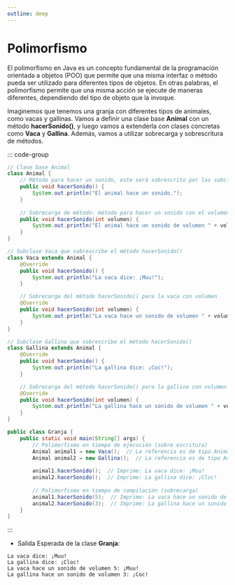 ```yaml
---
outline: deep
---
```


# Polimorfismo

El polimorfismo en Java es un concepto fundamental de la programación orientada a objetos (POO) que permite que una misma interfaz o método pueda ser utilizado para diferentes tipos de objetos. En otras palabras, el polimorfismo permite que una misma acción se ejecute de maneras diferentes, dependiendo del tipo de objeto que la invoque.


Imaginemos que tenemos una granja con diferentes tipos de animales, como vacas y gallinas. Vamos a definir una clase base **Animal** con un método **hacerSonido()**, y luego vamos a extenderla con clases concretas como **Vaca** y **Gallina**. Además, vamos a utilizar sobrecarga y sobrescritura de métodos.


::: code-group
```java [class.Animal]
// Clase base Animal
class Animal {
    // Método para hacer un sonido, este será sobrescrito por las subclases
    public void hacerSonido() {
        System.out.println("El animal hace un sonido.");
    }
    
    // Sobrecarga de método: método para hacer un sonido con el volumen especificado
    public void hacerSonido(int volumen) {
        System.out.println("El animal hace un sonido de volumen " + volumen);
    }
}
```

```java [class.Vaca]
// Subclase Vaca que sobrescribe el método hacerSonido()
class Vaca extends Animal {
    @Override
    public void hacerSonido() {
        System.out.println("La vaca dice: ¡Muu!");
    }

    // Sobrecarga del método hacerSonido() para la vaca con volumen
    @Override
    public void hacerSonido(int volumen) {
        System.out.println("La vaca hace un sonido de volumen " + volumen + ": ¡Muu!");
    }
}
```

```java [class.Gallina]
// Subclase Gallina que sobrescribe el método hacerSonido()
class Gallina extends Animal {
    @Override
    public void hacerSonido() {
        System.out.println("La gallina dice: ¡Coc!"); 
    }

    // Sobrecarga del método hacerSonido() para la gallina con volumen
    @Override
    public void hacerSonido(int volumen) {
        System.out.println("La gallina hace un sonido de volumen " + volumen + ": ¡Coc!");
    }
}
```

```java [class.Granja]
public class Granja {
    public static void main(String[] args) {
        // Polimorfismo en tiempo de ejecución (sobre escritura)
        Animal animal1 = new Vaca();  // La referencia es de tipo Animal, pero el objeto es de tipo Vaca
        Animal animal2 = new Gallina();  // La referencia es de tipo Animal, pero el objeto es de tipo Gallina
        
        animal1.hacerSonido();  // Imprime: La vaca dice: ¡Muu!
        animal2.hacerSonido();  // Imprime: La gallina dice: ¡Cloc!
        
        // Polimorfismo en tiempo de compilación (sobrecarga)
        animal1.hacerSonido(5);  // Imprime: La vaca hace un sonido de volumen 5: ¡Muu!
        animal2.hacerSonido(3);  // Imprime: La gallina hace un sonido de volumen 3: ¡Cloc!
    }
}
```
:::


* Salida Esperada de la clase **Granja**:

```log
La vaca dice: ¡Muu!
La gallina dice: ¡Cloc!
La vaca hace un sonido de volumen 5: ¡Muu!
La gallina hace un sonido de volumen 3: ¡Coc!
```